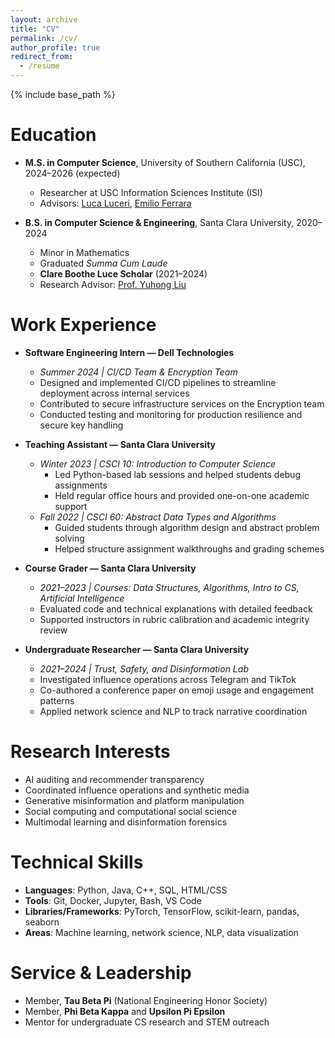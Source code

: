 ```yaml
---
layout: archive
title: "CV"
permalink: /cv/
author_profile: true
redirect_from:
  - /resume
---
```


{% include base_path %}

Education
======
* **M.S. in Computer Science**, University of Southern California (USC), 2024–2026 (expected)  
  * Researcher at USC Information Sciences Institute (ISI)  
  * Advisors: [Luca Luceri](https://www.luceriluc.it/), [Emilio Ferrara](http://www.emilio.ferrara.name/)

* **B.S. in Computer Science & Engineering**, Santa Clara University, 2020–2024  
  * Minor in Mathematics  
  * Graduated *Summa Cum Laude*  
  * **Clare Boothe Luce Scholar** (2021–2024)  
  * Research Advisor: [Prof. Yuhong Liu](https://www.scu.edu/engineering/faculty/liu-yuhong/)

Work Experience
======
* **Software Engineering Intern — Dell Technologies**  
  * *Summer 2024 | CI/CD Team & Encryption Team*  
  * Designed and implemented CI/CD pipelines to streamline deployment across internal services  
  * Contributed to secure infrastructure services on the Encryption team  
  * Conducted testing and monitoring for production resilience and secure key handling

* **Teaching Assistant — Santa Clara University**
  * *Winter 2023 | CSCI 10: Introduction to Computer Science*
    * Led Python-based lab sessions and helped students debug assignments  
    * Held regular office hours and provided one-on-one academic support  
  * *Fall 2022 | CSCI 60: Abstract Data Types and Algorithms*
    * Guided students through algorithm design and abstract problem solving  
    * Helped structure assignment walkthroughs and grading schemes  

* **Course Grader — Santa Clara University**
  * *2021–2023 | Courses: Data Structures, Algorithms, Intro to CS, Artificial Intelligence*
  * Evaluated code and technical explanations with detailed feedback  
  * Supported instructors in rubric calibration and academic integrity review

* **Undergraduate Researcher — Santa Clara University**
  * *2021–2024 | Trust, Safety, and Disinformation Lab*
  * Investigated influence operations across Telegram and TikTok  
  * Co-authored a conference paper on emoji usage and engagement patterns  
  * Applied network science and NLP to track narrative coordination

Research Interests
======
* AI auditing and recommender transparency  
* Coordinated influence operations and synthetic media  
* Generative misinformation and platform manipulation  
* Social computing and computational social science  
* Multimodal learning and disinformation forensics  

Technical Skills
======
* **Languages**: Python, Java, C++, SQL, HTML/CSS  
* **Tools**: Git, Docker, Jupyter, Bash, VS Code  
* **Libraries/Frameworks**: PyTorch, TensorFlow, scikit-learn, pandas, seaborn  
* **Areas**: Machine learning, network science, NLP, data visualization

Service & Leadership
======
* Member, **Tau Beta Pi** (National Engineering Honor Society)  
* Member, **Phi Beta Kappa** and **Upsilon Pi Epsilon**  
* Mentor for undergraduate CS research and STEM outreach  
